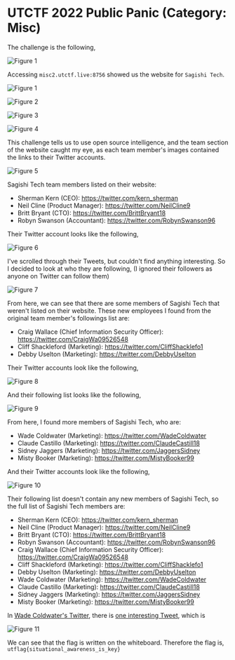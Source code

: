 # UTCTF 2022 Public Panic (Category: Misc)
The challenge is the following,

![Figure 1](img/challenge.png) 

Accessing `misc2.utctf.live:8756` showed us the website for `Sagishi Tech`.

![Figure 1](img/sagishi1.png) 

![Figure 2](img/sagishi2.png) 

![Figure 3](img/sagishi3.png) 

![Figure 4](img/sagishi4.png) 


This challenge tells us to use open source intelligence, and the team section of the website caught my eye, as each team member's images contained the links to their Twitter accounts.

![Figure 5](img/inspect.png) 

Sagishi Tech team members listed on their website:

- Sherman Kern (CEO): https://twitter.com/kern_sherman
- Neil Cline (Product Manager): https://twitter.com/NeilCline9
- Britt Bryant (CTO): https://twitter.com/BrittBryant18
- Robyn Swanson (Accountant): https://twitter.com/RobynSwanson96

Their Twitter account looks like the following,

![Figure 6](img/teamtwitter.png) 

I've scrolled through their Tweets, but couldn't find anything interesting. So I decided to look at who they are following,  (I ignored their followers as anyone on Twitter can follow them)

![Figure 7](img/following.png) 


From here, we can see that there are some members of Sagishi Tech that weren't listed on their website. 
These new employees I found from the original team member's followings list are:

- Craig Wallace (Chief Information Security Officer): https://twitter.com/CraigWa09526548
- Cliff Shackleford (Marketing): https://twitter.com/CliffShacklefo1
- Debby Uselton (Marketing): https://twitter.com/DebbyUselton

Their Twitter accounts look like the following,

![Figure 8](img/teamtwitter2.png) 

And their following list looks like the following,

![Figure 9](img/following2.png) 


From here, I found more members of Sagishi Tech, who are:

- Wade Coldwater (Marketing): https://twitter.com/WadeColdwater
- Claude Castillo (Marketing): https://twitter.com/ClaudeCastill18
- Sidney Jaggers (Marketing): https://twitter.com/JaggersSidney
- Misty Booker (Marketing): https://twitter.com/MistyBooker99

And their Twitter accounts look like the following,

![Figure 10](img/following3.png) 

Their following list doesn't contain any new members of Sagishi Tech, so the full list of Sagishi Tech members are:
- Sherman Kern (CEO): https://twitter.com/kern_sherman
- Neil Cline (Product Manager): https://twitter.com/NeilCline9
- Britt Bryant (CTO): https://twitter.com/BrittBryant18
- Robyn Swanson (Accountant): https://twitter.com/RobynSwanson96
- Craig Wallace (Chief Information Security Officer): https://twitter.com/CraigWa09526548
- Cliff Shackleford (Marketing): https://twitter.com/CliffShacklefo1
- Debby Uselton (Marketing): https://twitter.com/DebbyUselton
- Wade Coldwater (Marketing): https://twitter.com/WadeColdwater
- Claude Castillo (Marketing): https://twitter.com/ClaudeCastill18
- Sidney Jaggers (Marketing): https://twitter.com/JaggersSidney
- Misty Booker (Marketing): https://twitter.com/MistyBooker99

In [Wade Coldwater's Twitter](https://twitter.com/WadeColdwater), there is [one interesting Tweet](https://twitter.com/WadeColdwater/status/1501031410244669446), which is 


![Figure 11](img/flag.png) 

We can see that  the flag is written on the whiteboard. Therefore the flag is,
`utflag{situational_awareness_is_key}`
